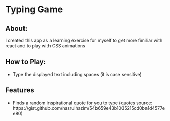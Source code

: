 <h1>Typing Game</h1>

<h2> About: </h2>
<p>
I created this app as a learning exercise for myself to get more fimiliar with react and to play with CSS animations
</p>

<h2> How to Play: </h2>
<ul>
<li>Type the displayed text including spaces (it is case sensitive) </li>
</ul>

<h2> Features </h2>
<ul>
<li> Finds a random inspirational quote for you to type (quotes source: https://gist.github.com/nasrulhazim/54b659e43b1035215cd0ba1d4577ee80) </li>
</ul>